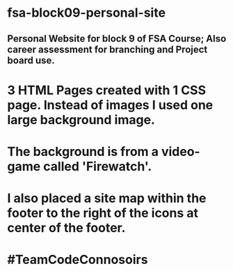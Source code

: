# fsa-block09-personal-site
## Personal Website for block 9 of FSA Course; Also career assessment for branching and Project board use.

# 3 HTML Pages created with 1 CSS page. Instead of images I used one large background image. 
# The background is from a video-game called 'Firewatch'. 
# I also placed a site map within the footer to the right of the icons at center of the footer.

# #TeamCodeConnosoirs

